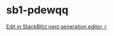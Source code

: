 # sb1-pdewqq

[Edit in StackBlitz next generation editor ⚡️](https://stackblitz.com/~/github.com/Hellridergo/sb1-pdewqq)